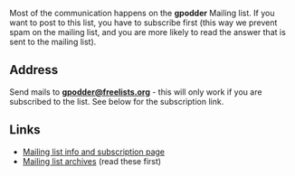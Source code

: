
Most of the communication happens on the **gpodder** Mailing list. If you want to post to this list, you have to subscribe first (this way we prevent spam on the mailing list, and you are more likely to read the answer that is sent to the mailing list).

Address
-------

Send mails to **gpodder@freelists.org** - this will only work if you are subscribed to the list. See below for the subscription link.

Links
-----

-   [Mailing list info and subscription page](http://www.freelists.org/list/gpodder)
-   [Mailing list archives](http://www.freelists.org/archive/gpodder/) (read these first)

